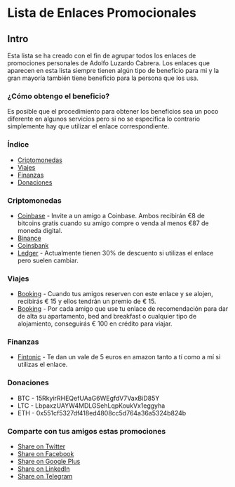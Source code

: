 # Lista de Enlaces Promocionales 

## Intro

Esta lista se ha creado con el fin de agrupar todos los enlaces de promociones personales de Adolfo Luzardo Cabrera. 
Los enlaces que aparecen en esta lista siempre tienen algún tipo de beneficio para mi y la gran mayoría también tiene beneficio para la persona que los usa. 

### ¿Cómo obtengo el beneficio?

Es posible que el procedimiento para obtener los beneficios sea un poco diferente en algunos servicios pero si no se especifica lo contrario simplemente hay que utilizar el enlace correspondiente.

### Índice

* [Criptomonedas](#criptomonedas)
* [Viajes](#viajes)
* [Finanzas](#finanzas)
* [Donaciones](#donaciones)

### Criptomonedas

* [Coinbase](https://www.coinbase.com/join/592fc08ec4e9de0088d100de) - Invite a un amigo a Coinbase. Ambos recibirán €8 de bitcoins gratis cuando su amigo compre o venda al menos €87 de moneda digital. 
* [Binance](https://www.binance.com/?ref=12307312) 
* [Coinsbank](https://coinsbank.com/app/signup?r=12500602)
* [Ledger](https://www.ledger.com?r=b6e1606beefb) - Actualmente tienen 30% de descuento si utilizas el enlace pero suelen cambiar.

### Viajes

* [Booking](https://www.booking.com/s/35_6/400bd1bf) - Cuando tus amigos reserven con este enlace y se alojen, recibirás € 15 y ellos tendrán un premio de € 15.
* [Booking](https://join.booking.com/r/d/cbab164c?lang=es&p=1) - Por cada amigo que use tu enlace de recomendación para dar de alta su apartamento, bed and breakfast o cualquier tipo de alojamiento, conseguirás € 100 en crédito para viajar.

### Finanzas

* [Fintonic](https://bit.ly/2zPQiYX?r=adolfolu5) - Te dan un vale de 5 euros en amazon tanto a tí como a mí si utilizas el enlace.

### Donaciones

* BTC - 15RkyirRHEQefUAaG6WEgfdV7VaxBiD85Y
* LTC - LbpaxzUAYW4MDLGSehLqpKoukVx1eggyha
* ETH - 0x551cf5327df418ed4808cc5d764a36a5324b824b

### Comparte con tus amigos estas promociones
+ [Share on Twitter](http://twitter.com/home?status=https://aluzardo.github.io/promociones/%0AEnlaces%20Promocionales%20de%20Adolfo)
+ [Share on Facebook](http://www.facebook.com/sharer/sharer.php?s=100&p[url]=https://aluzardo.github.io/promociones/&p[images][0]=&p[title]=Enlaces%20Promocionales%20de%20Adolfo&p[summary]=)
+ [Share on Google Plus](https://plus.google.com/share?url=https://aluzardo.github.io/promociones/)
+ [Share on LinkedIn](http://www.linkedin.com/shareArticle?mini=true&url=https://aluzardo.github.io/promociones/&title=Enlaces%20Promocionales%20de%20Adolfo&summary=&source=)
+ [Share on Telegram](https://t.me/share/url?url=https://aluzardo.github.io/promociones/)
